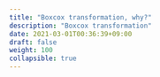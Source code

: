 ```yaml
---
title: "Boxcox transformation, why?"
description: "Boxcox transformation"
date: 2021-03-01T00:36:39+09:00
draft: false
weight: 100
collapsible: true
---
```


